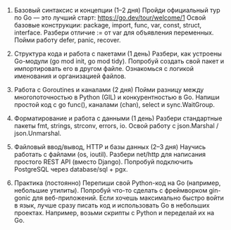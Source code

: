 1. Базовый синтаксис и концепции (1–2 дня)
Пройди официальный тур по Go — это лучший старт: https://go.dev/tour/welcome/1
Освой базовые конструкции: package, import, func, var, const, struct, interface.
Разбери отличие := от var для объявления переменных.
Пойми работу defer, panic, recover.

2. Структура кода и работа с пакетами (1 день)
Разбери, как устроены Go-модули (go mod init, go mod tidy).
Попробуй создать свой пакет и импортировать его в другом файле.
Ознакомься с логикой именования и организацией файлов.

3. Работа с Goroutines и каналами (2 дня)
Пойми разницу между многопоточностью в Python (GIL) и конкурентностью в Go.
Напиши простой код с go func(), каналами (chan), select и sync.WaitGroup.

4. Форматирование и работа с данными (1 день)
Разбери стандартные пакеты fmt, strings, strconv, errors, io.
Освой работу с json.Marshal / json.Unmarshal.

5. Файловый ввод/вывод, HTTP и базы данных (2–3 дня)
Научись работать с файлами (os, ioutil).
Разбери net/http для написания простого REST API (вместо Django).
Попробуй подключить PostgreSQL через database/sql + pgx.

6. Практика (постоянно)
Перепиши свой Python-код на Go (например, небольшие утилиты).
Попробуй что-то сделать с фреймворком gin-gonic для веб-приложений.
Если хочешь максимально быстро войти в язык, лучше сразу писать код и использовать Go в небольших проектах. Например, возьми скрипты с Python и переделай их на Go.